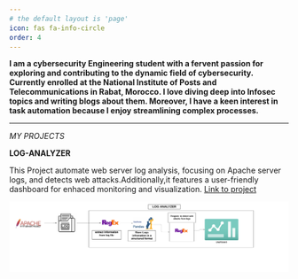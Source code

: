 ```yaml
---
# the default layout is 'page'
icon: fas fa-info-circle
order: 4
---
```

**I am a cybersecurity Engineering student with a fervent passion for exploring and contributing to the dynamic field of cybersecurity. Currently enrolled at the National Institute of Posts and Telecommunications in Rabat, Morocco. I love diving deep into Infosec topics and writing blogs about them. Moreover, I have a keen interest in task automation because I enjoy streamlining complex processes.**

___

*MY PROJECTS*

**LOG-ANALYZER**

This Project automate web server log analysis, focusing on Apache server logs, and detects web attacks.Additionally,it features a user-friendly dashboard for enhaced monitoring and visualization. [Link to project](https://github.com/abd3lgh4f0r/LOG-ANALYZER)




![Desktop View](/media/LOG-ANALYZER.png)
